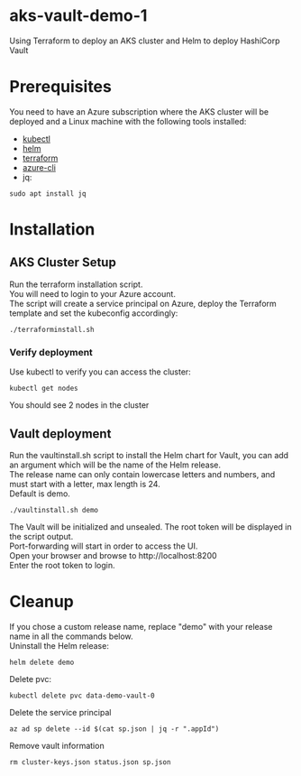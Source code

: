 # aks-vault-demo-1
Using Terraform to deploy an AKS cluster and Helm to deploy HashiCorp Vault

# Prerequisites
You need to have an Azure subscription where the AKS cluster will be deployed and a Linux machine with the following tools installed:
- [kubectl](https://kubernetes.io/docs/tasks/tools/install-kubectl-linux/)
- [helm](https://helm.sh/docs/intro/install/)
- [terraform](https://learn.hashicorp.com/tutorials/terraform/install-cli)
- [azure-cli](https://docs.microsoft.com/en-us/cli/azure/install-azure-cli-linux?pivots=apt)
- jq:
```
sudo apt install jq
```

# Installation

## AKS Cluster Setup
Run the terraform installation script.  
You will need to login to your Azure account.  
The script will create a service principal on Azure, deploy the Terraform template and set the kubeconfig accordingly:
```
./terraforminstall.sh
```
### Verify deployment
Use kubectl to verify you can access the cluster:
```
kubectl get nodes
```
You should see 2 nodes in the cluster
## Vault deployment
Run the vaultinstall.sh script to install the Helm chart for Vault, you can add an argument which will be the name of the Helm release.  
The release name can only contain lowercase letters and numbers, and must start with a letter, max length is 24.  
Default is demo.
```
./vaultinstall.sh demo
```
The Vault will be initialized and unsealed. The root token will be displayed in the script output.  
Port-forwarding will start in order to access the UI.  
Open your browser and browse to http://localhost:8200  
Enter the root token to login.


# Cleanup
If you chose a custom release name, replace "demo" with your release name in all the commands below.  
Uninstall the Helm release:
```
helm delete demo
```
Delete pvc:
```
kubectl delete pvc data-demo-vault-0
```
Delete the service principal
```
az ad sp delete --id $(cat sp.json | jq -r ".appId")
```
Remove vault information
```
rm cluster-keys.json status.json sp.json
```
